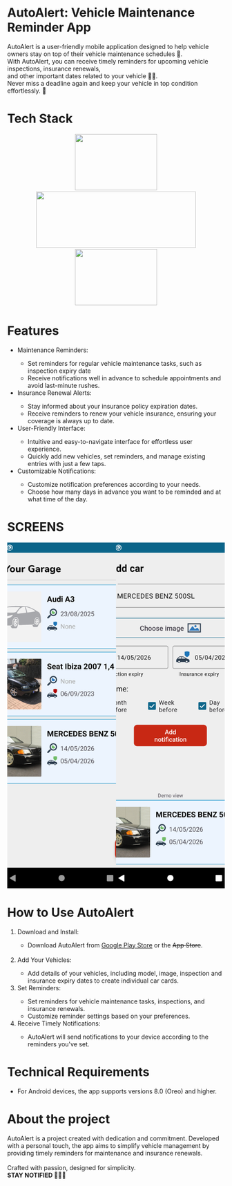 # AutoAlert: Vehicle Maintenance Reminder App
AutoAlert is a user-friendly mobile application designed to help vehicle owners stay on top of their vehicle maintenance schedules 🚗. </br>
With AutoAlert, you can receive timely reminders for upcoming vehicle inspections, insurance renewals, </br>
and other important dates related to your vehicle 📅🚨. </br>
Never miss a deadline again and keep your vehicle in top condition effortlessly. 🔔

# Tech Stack

<p align="center">
  <img src="https://github.com/PSPMonster/AutoAlert/assets/63736028/19c7cfc4-8afe-4df5-9fd1-a05e9fb6c9df" width="190" height="130"/>
    <img src="https://blogger.googleusercontent.com/img/b/R29vZ2xl/AVvXsEjdO1AWeq8wLg6-pcOH37POkyTeW-rdsaN1lTN9OS2iYkxH_D3-3vqG6wYS7Q9tDAA7t-mOqAIZ17jvkqfM67kkS5cqmJjI_Xcn96S5azE0BJWoLp-bzpzIXfSNYZpYolvLINECyb772PGSS2IRdmktQZ-Nsx1c5cEMm877-SI2Hp1eRKO4SwLlRb7TPA/s1600/Android%20Studio%20-%20Header.png" width="370" height="130" />
  <img src="https://github.com/PSPMonster/Faraday-Map/assets/63736028/7ff49e55-348a-41bb-b383-6a65de5ee37d" width="190" height="130"/>

  
</p>

# Features
<ul>
  <li>Maintenance Reminders:</li>
  <ul>
    <li>Set reminders for regular vehicle maintenance tasks, such as inspection expiry date</li>
    <li>Receive notifications well in advance to schedule appointments and avoid last-minute rushes.</li>
  </ul>

  <li>Insurance Renewal Alerts:</li>
  <ul>
    <li>Stay informed about your insurance policy expiration dates.</li>
    <li>Receive reminders to renew your vehicle insurance, ensuring your coverage is always up to date.</li>
  </ul>

  <li>User-Friendly Interface:</li>
  <ul>
    <li>Intuitive and easy-to-navigate interface for effortless user experience.</li>
    <li>Quickly add new vehicles, set reminders, and manage existing entries with just a few taps.</li>
  </ul>

  <li>Customizable Notifications:</li>
  <ul>
    <li>Customize notification preferences according to your needs.</li>
    <li>Choose how many days in advance you want to be reminded and at what time of the day.</li>
  </ul>
</ul>

# SCREENS
<div style="display: flex; justify-content: space-between;">
    <img src="https://github.com/PSPMonster/AutoAlert/blob/main/ss/en/Screenshot_1692792056.png?raw=true" style="width: 50%; height: 800px; object-fit: cover;">
    <img src="https://github.com/PSPMonster/AutoAlert/blob/main/ss/en/Screenshot_1692792192.png?raw=true" style="width: 50%; height: 800px; object-fit: cover;">
</div>





# How to Use AutoAlert
<ol>
  <li>Download and Install:</li>
  <ul>
    <li>Download AutoAlert from <a href="https://play.google.com/store/apps/details?id=com.wikdev.autoalert&pcampaignid=web_share">Google Play Store</a> or the <s>App Store</s>.</li>
  </ul>

  </br>

  <li>Add Your Vehicles:</li>
  <ul>
    <li>Add details of your vehicles, including model, image, inspection and insurance expiry dates to create individual car cards.</li>
  </ul>

  <li>Set Reminders:</li>
  <ul>
    <li>Set reminders for vehicle maintenance tasks, inspections, and insurance renewals.</li>
    <li>Customize reminder settings based on your preferences.</li>
  </ul>

  <li>Receive Timely Notifications:</li>
  <ul>
    <li>AutoAlert will send notifications to your device according to the reminders you've set.</li>
  </ul>
</ol>

# Technical Requirements
<ul>
  <li>For Android devices, the app supports versions 8.0 (Oreo) and higher.</li>
</ul>

# About the project
AutoAlert is a project created with dedication and commitment. Developed with a personal touch, the app aims to simplify vehicle management by providing timely reminders for maintenance and insurance renewals. </br></br>
Crafted with passion, designed for simplicity. </br>
<b>STAY NOTIFIED 🔔🔔🔔</b>

